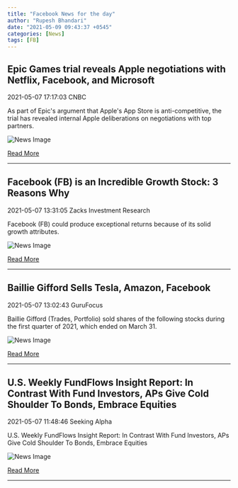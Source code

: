 ```yaml
---
title: "Facebook News for the day"
author: "Rupesh Bhandari"
date: "2021-05-09 09:43:37 +0545"
categories: [News]
tags: [FB]
---
```


## Epic Games trial reveals Apple negotiations with Netflix, Facebook, and Microsoft

2021-05-07 17:17:03 CNBC

As part of Epic's argument that Apple's App Store is anti-competitive, the trial has revealed internal Apple deliberations on negotiations with top partners.

![News Image](https://cdn.snapi.dev/images/v1/u/a/105309047-1530624182467app-store-812457.jpg)

[Read More](https://www.cnbc.com/2021/05/07/epic-trial-reveals-apple-negotiations-with-netflix-facebook-microsoft.html)

---
        
## Facebook (FB) is an Incredible Growth Stock: 3 Reasons Why

2021-05-07 13:31:05 Zacks Investment Research

Facebook (FB) could produce exceptional returns because of its solid growth attributes.

![News Image](https://cdn.snapi.dev/images/v1/w/v/m02d20190603t2i1393923417rlynxnpef521h0w640-812001.jpg)

[Read More](https://www.zacks.com/stock/news/1516724/facebook-fb-is-an-incredible-growth-stock-3-reasons-why)

---
        
## Baillie Gifford Sells Tesla, Amazon, Facebook

2021-05-07 13:02:43 GuruFocus

Baillie Gifford (Trades, Portfolio) sold shares of the following stocks during the first quarter of 2021, which ended on March 31.

![News Image](https://cdn.snapi.dev/images/v1/w/b/ff223-1-811956.jpg)

[Read More](https://www.gurufocus.com/news/1419736/baillie-gifford-sells-tesla-amazon-facebook)

---
        
## U.S. Weekly FundFlows Insight Report: In Contrast With Fund Investors, APs Give Cold Shoulder To Bonds, Embrace Equities

2021-05-07 11:48:46 Seeking Alpha

U.S. Weekly FundFlows Insight Report: In Contrast With Fund Investors, APs Give Cold Shoulder To Bonds, Embrace Equities

![News Image](https://cdn.snapi.dev/images/v1/v/c/computer-electronic1-811732.jpg)

[Read More](https://seekingalpha.com/article/4425536-u-s-weekly-fundflows-insight-report-in-contrast-fund-investors-aps-give-cold-shoulder-to)

---
        
